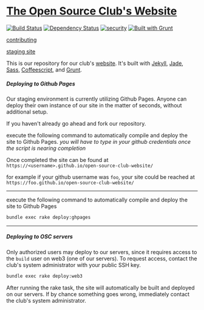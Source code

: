 # [The Open Source Club's Website](https://opensource.osu.edu)

[![Build Status](https://travis-ci.org/OSUOSC/open-source-club-website.svg?branch=master)](https://travis-ci.org/OSUOSC/open-source-club-website)
[![Dependency Status](https://gemnasium.com/OSUOSC/open-source-club-website.svg)](https://gemnasium.com/OSUOSC/open-source-club-website)
[![security](https://hakiri.io/github/OSUOSC/open-source-club-website/master.svg)](https://hakiri.io/github/OSUOSC/open-source-club-website/master)
[![Built with Grunt](https://cdn.gruntjs.com/builtwith.png)](http://gruntjs.com/)

[contributing](https://github.com/OSUOSC/open-source-club-website/blob/master/.github/CONTRIBUTING.md)

[staging site](https://osuosc.github.io/open-source-club-website/)

This is our repository for our club's [website](https://opensource.osu.edu). It's built with [Jekyll](https://github.com/jekyll/jekyll), [Jade](https://github.com/jadejs/jade), [Sass](https://github.com/sass/sass), [Coffeescript](https://github.com/jashkenas/coffeescript), and [Grunt](https://github.com/gruntjs/grunt).



##### Deploying to Github Pages

Our staging environment is currently utilizing Github Pages. Anyone can deploy
their own instance of our site in the matter of seconds, without additional setup.

If you haven't already go ahead and fork our repository.

execute the following command to automatically compile and deploy the site to Github Pages.
*you will have to type in your github credentials once the script is nearing completion*

Once completed the site can be found at `https://<username>.github.io/open-source-club-website/`

for example if your github username was `foo`, your site could be reached at `https://foo.github.io/open-source-club-website/`

---

execute the following command to automatically compile and deploy the site to Github Pages

```bash
bundle exec rake deploy:ghpages
```
---


##### Deploying to OSC servers

Only authorized users may deploy to our servers, since it requires access to the
`build` user on web3 (one of our servers). To request access, contact the club's
system administrator with your public SSH key.


```bash
bundle exec rake deploy:web3
```

After running the rake task, the site will automatically be built and deployed
on our servers. If by chance something goes wrong, immediately contact the
club's system administrator.
